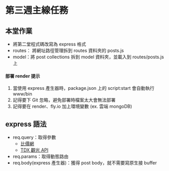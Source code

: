 # 第三週主線任務

## 本堂作業

- 將第二堂程式碼改寫為 express 格式
- routes： 將網址路徑管理拆到 routes 資料夾的 posts.js
- model：將 post collections 拆到 model 資料夾，並載入到 routes/posts.js 上

#### **部署 render 提示**

1. 當使用 express 產生器時，package.json 上的 script:start 會自動執行 www/bin
2. 記得要下 Git 忽略，避免部署時檔案太大會無法部署
3. 記得要在 render、fly.io 加上環境變數 (ex. 雲端 mongoDB)

## express 語法

- req.query：取得參數
  - [比價網](https://feebee.com.tw/s/iphone/?pl=3300&ph=12000)
  - [TDX 觀光 API](https://tdx.transportdata.tw/api-service/swagger/basic/cd0226cf-6292-4c35-8a0d-b595f0b15352#/)
- req.params：取得動態路由
- req.body(express 產生器)：獲得 post body，就不需要寫原生接 buffer
